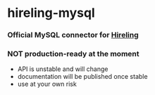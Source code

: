 # hireling-mysql

### Official MySQL connector for [Hireling](https://github.com/Hireling/hireling)

### **NOT production-ready at the moment**
  - API is unstable and will change
  - documentation will be published once stable
  - use at your own risk
